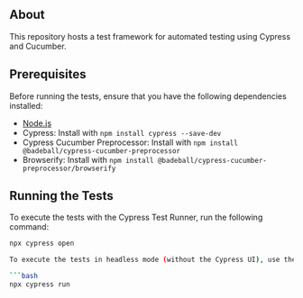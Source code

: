 ## About

This repository hosts a test framework for automated testing using Cypress and Cucumber.

## Prerequisites

Before running the tests, ensure that you have the following dependencies installed:

- [Node.js](https://nodejs.org/)
- Cypress: Install with `npm install cypress --save-dev`
- Cypress Cucumber Preprocessor: Install with `npm install @badeball/cypress-cucumber-preprocessor`
- Browserify: Install with `npm install @badeball/cypress-cucumber-preprocessor/browserify`

## Running the Tests

To execute the tests with the Cypress Test Runner, run the following command:

```bash
npx cypress open

To execute the tests in headless mode (without the Cypress UI), use the following command:

```bash
npx cypress run
